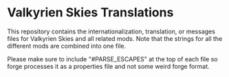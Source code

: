 # Valkyrien Skies Translations

This repository contains the internationalization, translation, or messages files for Valkyrien Skies and all related mods. Note that the strings for all the different mods are combined into one file.

Please make sure to include "#PARSE_ESCAPES" at the top of each file so forge processes it as a properties file and not some weird forge format.

